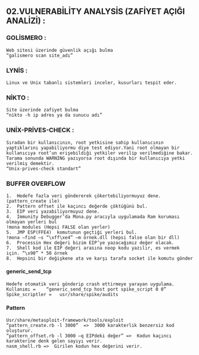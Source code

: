 ## 02.VULNERABİLİTY ANALYSİS (ZAFİYET AÇIĞI ANALİZİ) :

### GOLİSMERO :
	Web sitesi üzerinde güvenlik açığı bulma
	“galismero scan site_adı”
### LYNİS :
	Linux ve Unix tabanlı sistemleri inceler, kusurları tespit eder.
### NİKTO :
	Site üzerinde zafiyet bulma
	“nikto -h ip adres ya da sunucu adı”
### UNİX-PRİVES-CHECK :
    Sıradan bir kullanıcının, root yetkisine sahip kullanıcının yaptıklarını yapabiliyormu diye test ediyor.Yani root olmayan bir kullanıcıya root’un erişebildiği yetkiler verilip verilmediğine bakar. Tarama sonunda WARNING yazıyorsa root dışında bir kullanıcıya yetki verilmiş demektir.
	“Unix-prives-check standart”
### BUFFER OVERFLOW

    1.	Hedefe fazla veri göndererek çökertebiliyormuyuz dene.(pattern_create ile)
    2.	Pattern offset ile kaçıncı değerde çöktüğünü bul.
    3.	EIP veri yazabiliyormuyuz dene.
    4.	Immunity Debugger’da Mona.py aracıyla uygulamada Ram koruması olmayan yerleri bul
    !mona modules (Hepsi FALSE olan yerler)
    5.	JMP ESP(FFE4)  komutunun geçtiği yerleri bul.
    !mona –find –s “\xff\xe4” –m örnek.dll (hepsi false olan bir dll)
    6.	Processin Hex değeri bizim EIP’ye yazacağımız değer olacak.
    7.	Shell kod ile EIP değeri arasına noop kodu yazılır, es vermek için. “\x90” * 50 örnek
    8.	Hepsini bir değişkene ata ve karşı tarafa socket ile komutu gönder

#### generic_send_tcp
    Hedefe otomatik veri gönderip crash ettirmeye yarayan uygulama.
    Kullanımı =    “generic_send_tcp host port spike_script 0 0”
    Spike_scriptler =   usr/share/spike/audits
#### Pattern
    Usr/share/metasploit-framework/tools/exploit
    “pattern_create.rb -l 3000”  =>  3000 karakterlik benzersiz kod oluşturur.
    “pattern_offset.rb -l 3000 –q EIPdeki değer” =>  Kodun kaçıncı karakterine denk gelen sayıyı verir.
    nasm_shell.rb =>  Girilen kodun hex değerini verir.

